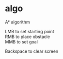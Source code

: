 # algo

A* algorithm 

LMB to set starting point <br>
RMB to place obstacle <br>
MMB to set goal <br>

Backspace to clear screen


